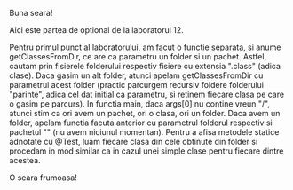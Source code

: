 Buna seara!

Aici este partea de optional de la laboratorul 12.

Pentru primul punct al laboratorului, am facut o functie separata, si anume getClassesFromDir, ce are ca parametru un folder si un pachet. Astfel, cautam prin fisierele folderului respectiv fisiere cu extensia ".class" (adica clase). Daca gasim un alt folder, atunci apelam getClassesFromDir cu parametrul acest folder (practic parcurgem recursiv foldere folderului "parinte", adica cel dat initial ca parametru, si retinem fiecare clasa pe care o gasim pe parcurs). In functia main, daca args[0] nu contine vreun "/", atunci stim ca ori avem un pachet, ori o clasa, ori un folder. Daca avem un folder, apelam functia facuta anterior cu parametrul folderul respectiv si pachetul "" (nu avem niciunul momentan). Pentru a afisa metodele statice adnotate cu @Test, luam fiecare clasa din cele obtinute din folder si procedam in mod similar ca in cazul unei simple clase pentru fiecare dintre acestea.

O seara frumoasa!
